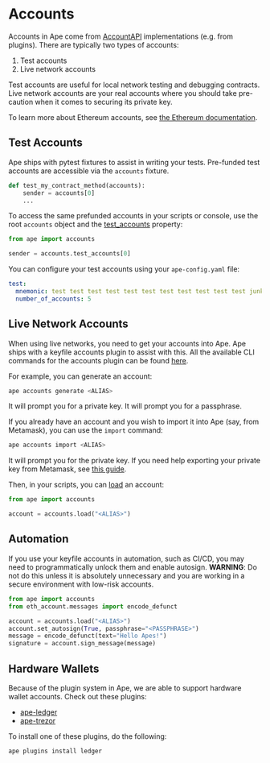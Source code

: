 # Accounts

Accounts in Ape come from [AccountAPI](methoddocs/api.html#ape.api.accounts.AccountAPI) implementations (e.g. from plugins).
There are typically two types of accounts:

1. Test accounts
2. Live network accounts

Test accounts are useful for local network testing and debugging contracts.
Live network accounts are your real accounts where you should take pre-caution when it comes to securing its private key.

To learn more about Ethereum accounts, see [the Ethereum documentation](https://ethereum.org/en/developers/docs/accounts/).

## Test Accounts

Ape ships with pytest fixtures to assist in writing your tests.
Pre-funded test accounts are accessible via the `accounts` fixture.

```python
def test_my_contract_method(accounts):
    sender = accounts[0]
    ...
```

To access the same prefunded accounts in your scripts or console, use the root `accounts` object and the [test_accounts](../methoddocs/managers.html#ape.managers.accounts.AccountManager.test_accounts) property:

```python
from ape import accounts

sender = accounts.test_accounts[0]
```

You can configure your test accounts using your `ape-config.yaml` file:

```yaml
test:
  mnemonic: test test test test test test test test test test test junk
  number_of_accounts: 5
```

## Live Network Accounts

When using live networks, you need to get your accounts into Ape.
Ape ships with a keyfile accounts plugin to assist with this.
All the available CLI commands for the accounts plugin can be found [here](../commands/accounts.html).

For example, you can generate an account:

```bash
ape accounts generate <ALIAS>
```

It will prompt you for a private key.
It will prompt you for a passphrase.

If you already have an account and you wish to import it into Ape (say, from Metamask), you can use the `import` command:

```bash
ape accounts import <ALIAS>
```

It will prompt you for the private key.
If you need help exporting your private key from Metamask, see [this guide](https://metamask.zendesk.com/hc/en-us/articles/360015289632-How-to-export-an-account-s-private-key).

Then, in your scripts, you can [load](../methoddocs/managers.html#ape.managers.accounts.AccountManager.load) an account:

```python
from ape import accounts

account = accounts.load("<ALIAS>")
```

## Automation

If you use your keyfile accounts in automation, such as CI/CD, you may need to programmatically unlock them and enable autosign.
**WARNING**: Do not do this unless it is absolutely unnecessary and you are working in a secure environment with low-risk accounts.

```python
from ape import accounts
from eth_account.messages import encode_defunct

account = accounts.load("<ALIAS>")
account.set_autosign(True, passphrase="<PASSPHRASE>")
message = encode_defunct(text="Hello Apes!")
signature = account.sign_message(message)
```

## Hardware Wallets

Because of the plugin system in Ape, we are able to support hardware wallet accounts.
Check out these plugins:

* [ape-ledger](https://github.com/ApeWorX/ape-ledger)
* [ape-trezor](https://github.com/ApeWorX/ape-trezor)

To install one of these plugins, do the following:

```bash
ape plugins install ledger
```
